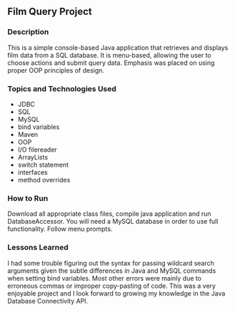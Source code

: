 ## Film Query Project

### Description

This is a simple console-based Java application that retrieves and displays film data from a SQL database. It is menu-based, allowing the user to choose actions and submit query data. Emphasis was placed on using proper OOP principles of design.

### Topics and Technologies Used

* JDBC
* SQL
* MySQL
* bind variables
* Maven
* OOP
* I/O filereader
* ArrayLists
* switch statement
* interfaces
* method overrides

### How to Run

Download all appropriate class files, compile java application and run DatabaseAccessor. You will need a MySQL database in order to use full functionality. Follow menu prompts.

### Lessons Learned

I had some trouble figuring out the syntax for passing wildcard search arguments given the subtle differences in Java and MySQL commands when setting bind variables. Most other errors were mainly due to erroneous commas or improper copy-pasting of code. This was a very enjoyable project and I look forward to growing my knowledge in the Java Database Connectivity API.
